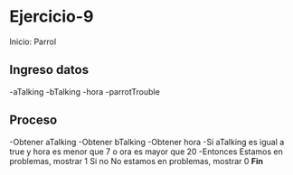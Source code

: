 # Ejercicio-9


Inicio: Parrol

## Ingreso datos

-aTalking
-bTalking
-hora
-parrotTrouble

## Proceso

-Obtener aTalking
-Obtener bTalking
-Obtener hora
-Si aTalking es igual a true y hora es menor que 7
o ora es mayor que 20
-Entonces Estamos en problemas, mostrar 1
Si no No estamos en problemas, mostrar 0
**Fin**


